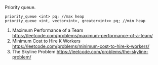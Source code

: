 Priority queue.


```
priority_queue <int> pq; //max heap
priority_queue <int, vector<int>, greater<int>> pq; //min heap
```
1. Maximum Performance of a Team
https://leetcode.com/problems/maximum-performance-of-a-team/
857. Minimum Cost to Hire K Workers
https://leetcode.com/problems/minimum-cost-to-hire-k-workers/
218. The Skyline Problem
https://leetcode.com/problems/the-skyline-problem/
